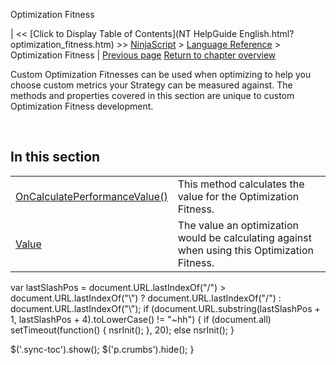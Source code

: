 ﻿










 


Optimization Fitness







| &lt;&lt; [Click to Display Table of Contents](NT HelpGuide English.html?optimization_fitness.htm) &gt;&gt;
 [NinjaScript](ninjascript.htm) &gt; [Language Reference](language_reference_wip.htm) &gt;
Optimization Fitness | [Previous page](priorvalue.htm)
[Return to chapter overview](language_reference_wip.htm)










Custom Optimization Fitnesses can be used when optimizing to help you choose custom metrics your Strategy can be measured against. The methods and properties covered in this section are unique to custom Optimization Fitness development.


 


In this section
---------------




|  |  |
| --- | --- |
| [OnCalculatePerformanceValue()](oncalculateperformancevalue.htm) | This method calculates the value for the Optimization Fitness. |
| [Value](optimization_fitness_value.htm) | The value an optimization would be calculating against when using this Optimization Fitness. |






 
 var lastSlashPos = document.URL.lastIndexOf("/") &gt; document.URL.lastIndexOf("\\") ? document.URL.lastIndexOf("/") : document.URL.lastIndexOf("\\");
 if (document.URL.substring(lastSlashPos + 1, lastSlashPos + 4).toLowerCase() != "~hh") {
 if (document.all) setTimeout(function() {
 nsrInit();
 }, 20);
 else nsrInit();
 }
 
 
 $('.sync-toc').show();
 $('p.crumbs').hide();
 }
 
 
 



